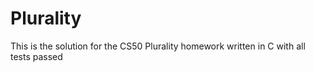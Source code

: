 # Plurality
This is the solution for the CS50 Plurality homework written in C with all tests passed 
